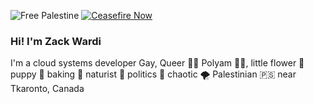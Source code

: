 ![Free Palestine](https://img.shields.io/badge/%F0%9F%87%B5%F0%9F%87%B8_Free_Palestine-techforpalestine.org-000?labelColor=grey&color=D83838&link=https%3A%2F%2Ftechforpalestine.org%2Flearn-more)
[![Ceasefire Now](https://badge.techforpalestine.org/default)](https://techforpalestine.org/learn-more)
### Hi! I'm Zack Wardi
I'm a cloud systems developer
Gay, Queer 🏳‍🌈 Polyam 👯‍♂️, little flower 🌺 puppy 🐾 baking 🍪 naturist 🍃 politics 💅 chaotic 🌪️
Palestinian 🇵🇸 near Tkaronto, Canada
<!--
**zackarired/zackarired** is a ✨ _special_ ✨ repository because its `README.md` (this file) appears on your GitHub profile.

Here are some ideas to get you started:

- 🔭 I’m currently working on ...
- 🌱 I’m currently learning ...
- 👯 I’m looking to collaborate on ...
- 🤔 I’m looking for help with ...
- 💬 Ask me about ...
- 📫 How to reach me: ...
- 😄 Pronouns: ...
- ⚡ Fun fact: ...
-->
